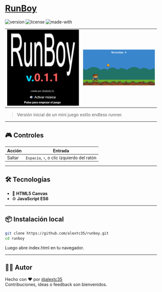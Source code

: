 # [RunBoy](https://alextc35.github.io/runboy/) 

![version](https://img.shields.io/badge/version-0.1.2-blue.svg)
![license](https://img.shields.io/badge/license-MIT-green.svg)
![made-with](https://img.shields.io/badge/made%20with-JavaScript-yellow.svg)

<table>
  <tr>
    <td><img src="assets/screenshot2.png" width="400"/></td>
    <td><img src="assets/screenshot.png" width="400"/></td>
  </tr>
</table>

> Versión inicial de un mini juego estilo endless runner.

---

## 🎮 Controles

| Acción | Entrada                    |
|--------|-----------------------------|
| Saltar | `Espacio`, `↑`, o clic izquierdo del ratón |

---

## 🛠 Tecnologías

- 🎨 **HTML5 Canvas**
- ⚙️ **JavaScript ES6**

---

## 📦 Instalación local

```bash
git clone https://github.com/alextc35/runboy.git
cd runboy
```
Luego abre index.html en tu navegador.

---

## 👨‍💻 Autor

Hecho con ❤️ por [@alextc35](https://github.com/alextc35)  
Contribuciones, ideas o feedback son bienvenidos.

